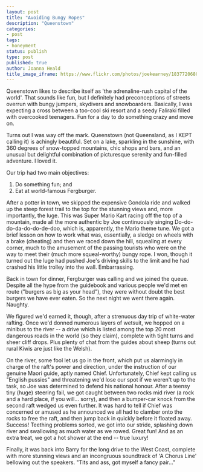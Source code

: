```yaml
---
layout: post
title: "Avoiding Bungy Ropes"
description: "Queenstown"
categories:
- post
tags:
- honeyment
status: publish
type: post
published: true
author: Joanna Heald
title_image_iframe: https://www.flickr.com/photos/joekearney/18377206802/in/album-72157652379606419/player/
---
```


Queenstown likes to describe itself as 'the adrenaline-rush capital of the world'. That sounds like fun, but I definitely had preconceptions of streets overrun with bungy jumpers, skydivers and snowboarders. Basically, I was expecting a cross between a too-cool ski resort and a seedy Faliraki filled with overcooked teenagers. Fun for a day to do something crazy and move on.

Turns out I was way off the mark. Queenstown (not Queensland, as I KEPT calling it) is achingly beautiful. Set on a lake, sparkling in the sunshine, with 360 degrees of snow-topped mountains, chic shops and bars, and an unusual but delightful combination of picturesque serenity and fun-filled adventure. I loved it.

Our trip had two main objectives:

1. Do something fun; and
1. Eat at world-famous Fergburger.

After a potter in town, we skipped the expensive Gondola ride and walked up the steep forest trail to the top for the stunning views and, more importantly, the luge. This was Super Mario Kart racing off the top of a mountain, made all the more authentic by Joe continuously singing Do-do-do-da-do-do-de-doo, which is, apparently, the Mario theme tune. We got a brief lesson on how to work what was, essentially, a sledge on wheels with a brake (cheating) and then we raced down the hill, squealing at every corner, much to the amusement of the passing tourists who were on the way to meet their (much more squeal-worthy) bungy rope. I won, though it turned out the luge had pushed Joe's driving skills to the limit and he had crashed his little trolley into the wall. Embarrassing. 

Back in town for dinner, Fergburger was calling and we joined the queue. Despite all the hype from the guidebook and various people we'd met en route ("burgers as big as your head"), they were without doubt the best burgers we have ever eaten. So the next night we went there again. Naughty.

We figured we'd earned it, though, after a strenuous day trip of white-water rafting. Once we'd donned numerous layers of wetsuit, we hopped on a minibus to the river -- a drive which is listed among the top 20 most dangerous roads in the world (so they claim), complete with tight turns and sheer cliff drops. Plus plenty of chat from the guides about sheep (turns out rural Kiwis are just like the Welsh).

On the river, some fool let us go in the front, which put us alarmingly in charge of the raft's power and direction, under the instruction of our genuine Maori guide, aptly named Chief. Unfortunately, Chief kept calling us "English pussies" and threatening we'd lose our spot if we weren't up to the task, so Joe was determined to defend his national honour. After a teensy tiny (huge) steering fail, we got caught between two rocks mid river (a rock and a hard place, if you will... sorry), and then a bumper-car knock from the second raft wedged us even further. It was hard to tell if Chief was concerned or amused as he announced we all had to clamber onto the rocks to free the raft, and then jump back in quickly before it floated away. Success! Teething problems sorted, we got into our stride, splashing down river and swallowing as much water as we rowed. Great fun! And as an extra treat, we got a hot shower at the end -- true luxury!

Finally, it was back into Barry for the long drive to the West Coast, complete with more stunning views and an incongruous soundtrack of 'A Chorus Line' bellowing out the speakers. "Tits and ass, got myself a fancy pair..."
